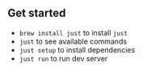 ## Get started

- `brew install just` to install `just`
- `just` to see available commands
- `just setup` to install dependencies
- `just run` to run dev server
